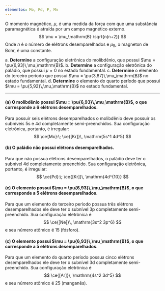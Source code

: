 ```yaml
---
elementos: Mo, Pd, P, Mn
---
```


O momento magnético, $\mu$, é uma medida da força com que uma substância paramagnética é atraída por um campo magnético externo. 
$$
    \mu = \mu_\mathrm{B} \sqrt{n(n+2)}
$$
Onde $n$ é o número de elétrons desemparelhados e $\mu_\mathrm{B}$, o magneton de Bohr, é uma constante.

a. **Determine** a configuração eletrônica do molibdênio, que possui $\mu = \pu{6,93}\,\mu_\mathrm{B}$.
b. **Determine** a configuração eletrônica do paládio, que possui $\mu = 0$ no estado fundamental.
c. **Determine** o elemento do terceiro período que possui $\mu = \pu{3,87}\,\mu_\mathrm{B}$  no estado fundamental.
d. **Determine** o elemento do quarto período que possui $\mu = \pu{5,92}\,\mu_\mathrm{B}$  no estado fundamental.

---

#### **(a)** O molibdênio possui $\mu = \pu{6,93}\,\mu_\mathrm{B}$, o que corresponde a $6$ elétrons desemparelhados.

Para possuir seis elétrons desemparelhados o molibdênio deve possuir os subníveis $\mathrm{5s}$ e $\mathrm{4d}$ completamente semi-preenchidos. Sua configuração eletrônica, portanto, é irregular:
$$
    \ce{Mo}:\; \ce{[Kr]}\, \mathrm{5s^1 4d^5}
$$

#### **(b)** O paládio não possui elétrons desemparelhados.

Para que não possua elétrons desemparelhados, o paládio deve ter o subnível $\mathrm{4d}$ completamente preenchido. Sua configuração eletrônica, portanto, é irregular:
$$
    \ce{Pd}:\; \ce{[Kr]}\, \mathrm{4d^{10}}
$$

#### **(c)** O elemento possui $\mu = \pu{6,93}\,\mu_\mathrm{B}$, o que corresponde a $5$ elétrons desemparelhados.

Para que um elemento do terceiro período possua três elétrons desemparelhados ele deve ter o subnível $\mathrm{3p}$ completamente semi-preenchido. Sua configuração eletrônica é
$$
    \ce{[Ne]}\, \mathrm{3s^2 3p^6}
$$
e seu número atômico é $15$ (fósforo).

#### **(c)** O elemento possui $\mu = \pu{6,93}\,\mu_\mathrm{B}$, o que corresponde a $5$ elétrons desemparelhados.

Para que um elemento do quarto período possua cinco elétrons desemparelhados ele deve ter o subnível $\mathrm{3d}$ completamente semi-preenchido. Sua configuração eletrônica é
$$
    \ce{[Ar]}\, \mathrm{4s^2 3d^5}
$$
e seu número atômico é $25$ (manganês).

